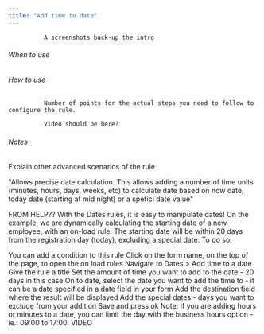 ```yaml
---
title: "Add time to date"
---
```


              A screenshots back-up the intro

###### When to use 


###### How to use
              Number of points for the actual steps you need to follow to configure the rule.
    
              Video should be here?   

###### Notes
Explain other advanced scenarios of the rule


"Allows precise date calculation. This allows adding a number of time units (minutes, hours, days, weeks, etc) to calculate date based on now date, today date (starting at mid night) or a spefici date value"		

FROM HELP??
With the Dates rules, it is easy to manipulate dates! On the example, we are dynamically calculating the starting date of a new employee, with an on-load rule. The starting date will be within 20 days from the registration day (today), excluding a special date. To do so:

You can add a condition to this rule
Click on the form name, on the top of the page, to open the on load rules
Navigate to Dates > Add time to a date
Give the rule a title
Set the amount of time you want to add to the date - 20 days in this case
On to date, select the date you want to add the time to - it can be a date specified in a date field in your form
Add the destination field where the result will be displayed
Add the special dates - days you want to exclude from your addition
Save and press ok
Note: If you are adding hours or minutes to a date, you can limit the day with the business hours option - ie.: 09:00 to 17:00.
VIDEO 

